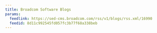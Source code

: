 ```yaml
---
title: Broadcom Software Blogs
params:
  feedlink: https://sed-cms.broadcom.com/rss/v1/blogs/rss.xml/16990
  feedid: 8d11c992545fd057fc3b77f68a338beb
---
```

